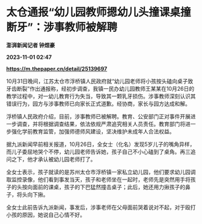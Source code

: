 # 太仓通报“幼儿园教师摁幼儿头撞课桌撞断牙”：涉事教师被解聘
**澎湃新闻记者 钟煜豪**

**2023-11-01 02:47**

**https://m.thepaper.cn/detail/25139697**

10月31日晚间，江苏太仓市浮桥镇人民政府就“幼儿园老师将小孩按头磕向桌子致牙齿断裂”作出通报称，经初步调查，我镇一民办幼儿园教师王某某在10月26日的教学过程中，对一幼儿教育行为失当，导致其一颗乳牙损伤。涉事教师深刻认识其错误行为，园方与涉事教师已向家长正式道歉。经协商，家长与园方达成和解。

浮桥镇人民政府介绍，目前，涉事教师已被解聘。教育、公安部门正对事件开展进一步调查，并将根据调查结果，依法依规严肃追究相关人员责任。教育部门将进一步强化学前教育监管，加强师德师风建设，坚决维护未成年人合法权益。

据九派新闻早前相关报道，10月26日，全女士（化名）发现5岁儿子的嘴角异样，而儿子委屈地哭个不停，幼儿园老师告诉她，孩子自己不小心磕到了桌角。再三追问之下，他才承认被幼儿园老师打了。

全女士表示，孩子就读的是苏州太仓市浮桥镇一家私立幼儿园，他们要求幼儿园调取监控录像，他们看到事发当天，孩子和老师坐在一起时，老师先是突然用手将孩子的头按向面前的课桌，孩子的下巴猛然撞击桌子；此后，她还用力揪孩子的鼻子，将头向下揪。

全女士此前告诉九派新闻，事发后，涉事老师在父母面前哭着说对不起，对于殴打小孩的原因，她说自己心情不好。